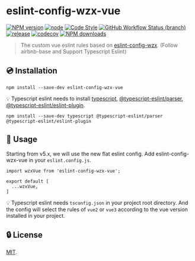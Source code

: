 # eslint-config-wzx-vue

[![NPM version](https://img.shields.io/npm/v/eslint-config-wzx-vue?logo=npm&style=flat-square)](https://www.npmjs.com/package/eslint-config-wzx-vue)
[![node](https://img.shields.io/node/v/eslint-config-wzx-vue?logo=nodedotjs&style=flat-square)](https://nodejs.org)
[![Code Style](https://img.shields.io/badge/code%20style-prettier-ff69b4?logo=prettier&style=flat-square)](https://prettier.io)
[![GitHub Workflow Status (branch)](https://img.shields.io/github/actions/workflow/status/VicSolWang/eslint-config-wzx-vue/test-release.yml?branch=master&logo=github&style=flat-square)](https://github.com/VicSolWang/eslint-config-wzx-vue/actions/workflows/test-release.yml)
[![release](https://img.shields.io/badge/release-semantic--release-e10079?logo=semantic-release&style=flat-square)](https://github.com/semantic-release/semantic-release)
[![codecov](https://img.shields.io/codecov/c/gh/VicSolWang/eslint-config-wzx-vue/master?label=codecov&logo=codecov&style=flat-square)](https://codecov.io/gh/VicSolWang/eslint-config-wzx-vue)
[![NPM downloads](https://img.shields.io/npm/dt/eslint-config-wzx-vue?style=flat-square)](https://www.npmjs.com/package/eslint-config-wzx-vue)

> The custom vue eslint rules based on [eslint-config-wzx](https://www.npmjs.com/package/eslint-config-wzx). (Follow airbnb-base and Support Typescript Eslint)

## :cd: Installation

    npm install --save-dev eslint-config-wzx-vue

:bulb: Typescript eslint needs to install [typescript](https://www.npmjs.com/package/typescript), [@typescript-eslint/parser](https://www.npmjs.com/package/@typescript-eslint/parser), [@typescript-eslint/eslint-plugin](https://www.npmjs.com/package/@typescript-eslint/eslint-plugin).

    npm install --save-dev typescript @typescript-eslint/parser @typescript-eslint/eslint-plugin

## :rocket: Usage

Starting from v5.x, we will use the new flat eslint config. Add eslint-config-wzx-vue in your `eslint.config.js`.

    import wzxVue from 'eslint-config-wzx-vue';

    export default [
      ...wzxVue,
    ]

:bulb: Typescript eslint needs `tsconfig.json` in your project root directory. And the config will select the rules of `vue2` or `vue3` according to the vue version installed in your project.

## :lock: License

[MIT](LICENSE).
